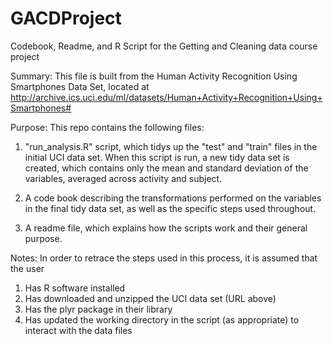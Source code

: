 GACDProject
===========

Codebook, Readme, and R Script for the Getting and Cleaning data course project

Summary: This file is built from the Human Activity Recognition Using Smartphones Data Set, located at http://archive.ics.uci.edu/ml/datasets/Human+Activity+Recognition+Using+Smartphones#


Purpose: This repo contains the following files:

1) "run_analysis.R" script, which tidys up the "test" and "train" files in the initial UCI data set.  When this script is run, a new tidy data set is created, which contains only the mean and standard deviation of the variables, averaged across activity and subject.  

2) A code book describing the transformations performed on the variables in the final tidy data set, as well as the specific steps used throughout. 

3) A readme file, which explains how the scripts work and their general purpose.

Notes: In order to retrace the steps used in this process, it is assumed that the user 
1) Has R software installed
2) Has downloaded and unzipped the UCI data set (URL above) 
3) Has the plyr package in their library
4) Has updated the working directory in the script (as appropriate) to interact with the data files
